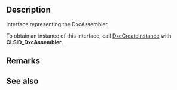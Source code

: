 ## Description

Interface representing the DxcAssembler.

To obtain an instance of this interface, call [DxcCreateInstance](https://learn.microsoft.com/windows/win32/api/dxcapi/nf-dxcapi-dxccreateinstance) with **CLSID_DxcAssembler**.

## Remarks

## See also